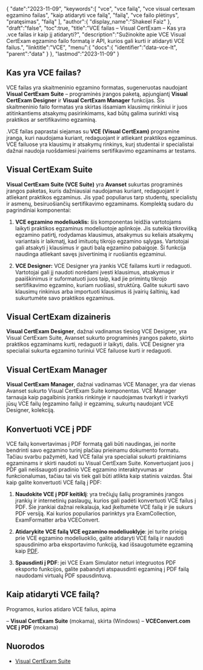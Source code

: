 {
   "date":"2023-11-09",
   "keywords":[
"vce",
"vce failą",
"vce visual certexam egzamino failas",
"kaip atidaryti vce failą",
"failą",
"vce failo plėtinys",
"pratęsimas",
"failą"
],
   "author":{
      "display_name":"Shakeel Faiz"
},
   "draft":"false",
   "toc":true,
   "title":"VCE failas – Visual CertExam – Kas yra .vce failas ir kaip jį atidaryti?",
   "description":"Sužinokite apie VCE Visual CertExam egzamino failo formatą ir API, kurios gali kurti ir atidaryti VCE failus.",
   "linktitle":"VCE",
   "menu":{
      "docs":{
         "identifier":"data-vce-lt",
         "parent":"data"
}
},
   "lastmod":"2023-11-09"
}

## Kas yra VCE failas?

VCE failas yra skaitmeninio egzamino formatas, sugeneruotas naudojant **Visual CertExam Suite** – programinės įrangos paketą, apjungiantį **Visual CertExam Designer** ir **Visual CertExam Manager** funkcijas. Šis skaitmeninio failo formatas yra skirtas išsamiam klausimų rinkiniui ir juos atitinkantiems atsakymų pasirinkimams, kad būtų galima surinkti visą praktikos ar sertifikavimo egzaminą.

.VCE failas paprastai siejamas su **VCE (Visual CertExam)** programine įranga, kuri naudojama kuriant, redaguojant ir atliekant praktikos egzaminus. VCE failuose yra klausimų ir atsakymų rinkinys, kurį studentai ir specialistai dažnai naudoja ruošdamiesi įvairiems sertifikavimo egzaminams ar testams.

## Visual CertExam Suite

**Visual CertExam Suite (VCE Suite)** yra **Avanset** sukurtas programinės įrangos paketas, kuris dažniausiai naudojamas kuriant, redaguojant ir atliekant praktikos egzaminus. Jis ypač populiarus tarp studentų, specialistų ir asmenų, besiruošiančių sertifikavimo egzaminams. Komplektą sudaro du pagrindiniai komponentai:

1.  **VCE egzamino modeliuoklis:** šis komponentas leidžia vartotojams laikyti praktikos egzaminus modeliuotoje aplinkoje. Jis suteikia tikrovišką egzamino patirtį, rodydamas klausimus, atsakymus su keliais atsakymų variantais ir laikmatį, kad imituotų tikrojo egzamino sąlygas. Vartotojai gali atsakyti į klausimus ir gauti balą egzamino pabaigoje. Ši funkcija naudinga atliekant savęs įsivertinimą ir ruošiantis egzaminui.
    
2.  **VCE Designer:** VCE Designer yra įrankis VCE failams kurti ir redaguoti. Vartotojai gali jį naudoti norėdami įvesti klausimus, atsakymus ir paaiškinimus ir suformatuoti juos taip, kad jie primintų tikrojo sertifikavimo egzamino, kuriam ruošiasi, struktūrą. Galite sukurti savo klausimų rinkinius arba importuoti klausimus iš įvairių šaltinių, kad sukurtumėte savo praktikos egzaminus.

## Visual CertExam dizaineris

**Visual CertExam Designer**, dažnai vadinamas tiesiog VCE Designer, yra Visual CertExam Suite, Avanset sukurto programinės įrangos paketo, skirto praktikos egzaminams kurti, redaguoti ir laikyti, dalis. VCE Designer yra specialiai sukurta egzamino turiniui VCE failuose kurti ir redaguoti.

## Visual CertExam Manager

**Visual CertExam Manager**, dažnai vadinamas VCE Manager, yra dar vienas Avanset sukurto Visual CertExam Suite komponentas. VCE Manager tarnauja kaip pagalbinis įrankis rinkinyje ir naudojamas tvarkyti ir tvarkyti jūsų VCE failų (egzamino failų) ir egzaminų, sukurtų naudojant VCE Designer, kolekciją.

## Konvertuoti VCE į PDF

VCE failų konvertavimas į PDF formatą gali būti naudingas, jei norite bendrinti savo egzamino turinį plačiau prieinamu dokumento formatu. Tačiau svarbu pažymėti, kad VCE failai yra specialiai sukurti praktiniams egzaminams ir skirti naudoti su Visual CertExam Suite. Konvertuojant juos į PDF gali neišsaugoti pradinio VCE egzamino interaktyvumas ar funkcionalumas, tačiau tai vis tiek gali būti atlikta kaip statinis vaizdas. Štai kaip galite konvertuoti VCE failą į PDF:

1.  **Naudokite VCE į PDF keitiklį**: yra trečiųjų šalių programinės įrangos įrankių ir internetinių paslaugų, kurios gali padėti konvertuoti VCE failus į PDF. Šie įrankiai dažnai reikalauja, kad įkeltumėte VCE failą ir jie sukurs PDF versiją. Kai kurios populiarios parinktys yra ExamCollection, ExamFormatter arba VCEConvert.
    
2.  **Atidarykite VCE failą VCE egzamino modeliuoklyje**: jei turite prieigą prie VCE egzamino modeliuoklio, galite atidaryti VCE failą ir naudoti spausdinimo arba eksportavimo funkciją, kad išsaugotumėte egzaminą kaip [PDF](/pdf/).

3.  **Spausdinti į PDF**: jei VCE Exam Simulator neturi integruotos PDF eksporto funkcijos, galite pabandyti atspausdinti egzaminą į PDF failą naudodami virtualų PDF spausdintuvą. 

## Kaip atidaryti VCE failą?

Programos, kurios atidaro VCE failus, apima

– **Visual CertExam Suite** (mokama), skirta (Windows)
– **VCEConvert.com VCE į PDF** (mokama)

## Nuorodos
* [Visual CertExam Suite](https://www.avanset.com/products/visual-certexam-suite.html)
